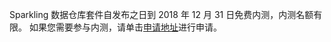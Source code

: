 Sparkling 数据仓库套件自发布之日到 2018 年 12 月 31 日免费内测，内测名额有限。
如果您需要参与内测，请单击[申请地址](https://cloud.tencent.com/apply/p/j6anrrynyq)进行申请。
